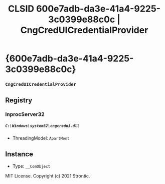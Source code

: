 ﻿---
title: "CLSID 600e7adb-da3e-41a4-9225-3c0399e88c0c | CngCredUICredentialProvider"
excerpt: What is COM-Object CLSID 600e7adb-da3e-41a4-9225-3c0399e88c0c?
---

# {600e7adb-da3e-41a4-9225-3c0399e88c0c}

### `CngCredUICredentialProvider`

## Registry


### InprocServer32

##### `C:\Windows\system32\cngcredui.dll`
* ThreadingModel: `ApartMent`

## Instance

* Type: `__ComObject`

MIT License. Copyright (c) 2021 Strontic.



